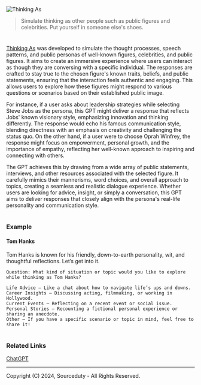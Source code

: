 ![Thinking As](https://github.com/user-attachments/assets/e8c9b4cc-35c2-4fb7-ad78-448c5a7fa6e3)

> Simulate thinking as other people such as public figures and celebrities. Put yourself in someone else's shoes.

#

[Thinking As](https://chatgpt.com/g/g-l2496H1tg-thinking-as) was developed to simulate the thought processes, speech patterns, and public personas of well-known figures, celebrities, and public figures. It aims to create an immersive experience where users can interact as though they are conversing with a specific individual. The responses are crafted to stay true to the chosen figure's known traits, beliefs, and public statements, ensuring that the interaction feels authentic and engaging. This allows users to explore how these figures might respond to various questions or scenarios based on their established public image.

For instance, if a user asks about leadership strategies while selecting Steve Jobs as the persona, this GPT might deliver a response that reflects Jobs' known visionary style, emphasizing innovation and thinking differently. The response would echo his famous communication style, blending directness with an emphasis on creativity and challenging the status quo. On the other hand, if a user were to choose Oprah Winfrey, the response might focus on empowerment, personal growth, and the importance of empathy, reflecting her well-known approach to inspiring and connecting with others.

The GPT achieves this by drawing from a wide array of public statements, interviews, and other resources associated with the selected figure. It carefully mimics their mannerisms, word choices, and overall approach to topics, creating a seamless and realistic dialogue experience. Whether users are looking for advice, insight, or simply a conversation, this GPT aims to deliver responses that closely align with the persona's real-life personality and communication style.

#
### Example

#### Tom Hanks

Tom Hanks is known for his friendly, down-to-earth personality, wit, and thoughtful reflections. Let’s get into it.
```
Question: What kind of situation or topic would you like to explore while thinking as Tom Hanks?

Life Advice – Like a chat about how to navigate life’s ups and downs.
Career Insights – Discussing acting, filmmaking, or working in Hollywood.
Current Events – Reflecting on a recent event or social issue.
Personal Stories – Recounting a fictional personal experience or sharing an anecdote.
Other – If you have a specific scenario or topic in mind, feel free to share it!
```

#
### Related Links

[ChatGPT](https://github.com/sourceduty/ChatGPT)

***
Copyright (C) 2024, Sourceduty - All Rights Reserved.
